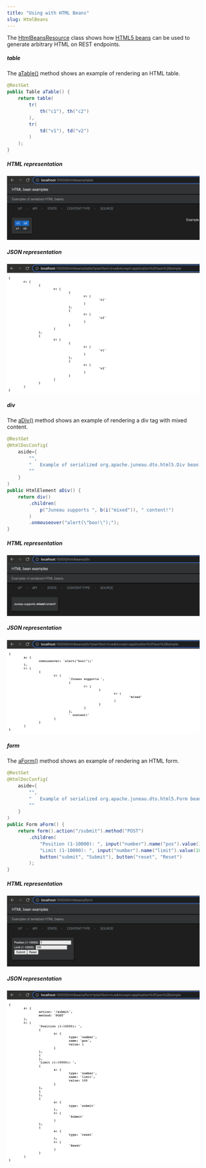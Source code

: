 ```yaml
---
title: "Using with HTML Beans"
slug: HtmlBeans
---
```


The <a href="/site/apidocs/org/apache/juneau/examples/rest/HtmlBeansResource.html" target="_blank">HtmlBeansResource</a> class shows how <a href="/site/apidocs/org/apache/juneau/bean/html5/package-summary.html" target="_blank">HTML5 beans</a> can be used to generate arbitrary HTML on REST endpoints.

##### table

The <a href="/site/apidocs/org/apache/juneau/examples/rest/HtmlBeansResource.html#aTable()" target="_blank">aTable()</a> method shows an example of
rendering an HTML table.

```java
@RestGet
public Table aTable() {
    return table(
        tr(
            th("c1"), th("c2")
        ),
        tr(
            td("v1"), td("v2")
        )
    );
}
```

##### HTML representation

![HTML Table](/img/doc-files/jrs.HtmlBeans.table.png)

##### JSON representation

![HTML Table JSON](/img/doc-files/jrs.HtmlBeans.table.json.png)

##### div

The <a href="/site/apidocs/org/apache/juneau/examples/rest/HtmlBeansResource.html#aDiv()" target="_blank">aDiv()</a> method shows an example of
rendering a div tag with mixed content.

```java
@RestGet
@HtmlDocConfig(
    aside={
        "",
        "	Example of serialized org.apache.juneau.dto.html5.Div bean.",
        ""
    }
)
public HtmlElement aDiv() {
    return div()
        .children(
            p("Juneau supports ", b(i("mixed")), " content!")
        )
        .onmouseover("alert(\"boo!\");");
}
```

##### HTML representation

![HTML Div](/img/doc-files/jrs.HtmlBeans.div.png)

##### JSON representation

![HTML Div JSON](/img/doc-files/jrs.HtmlBeans.div.json.png)

##### form

The <a href="/site/apidocs/org/apache/juneau/examples/rest/HtmlBeansResource.html#aForm()" target="_blank">aForm()</a> method shows an example of
rendering an HTML form.

```java
@RestGet
@HtmlDocConfig(
    aside={
        "",
        "	Example of serialized org.apache.juneau.dto.html5.Form bean.",
        ""
    }
)
public Form aForm() {
    return form().action("/submit").method("POST")
        .children(
            "Position (1-10000): ", input("number").name("pos").value(1), br(),
            "Limit (1-10000): ", input("number").name("limit").value(100), br(),
            button("submit", "Submit"), button("reset", "Reset")
        );
}
```

##### HTML representation

![HTML Form](/img/doc-files/jrs.HtmlBeans.form.png)

##### JSON representation

![HTML Form JSON](/img/doc-files/jrs.HtmlBeans.form.json.png)